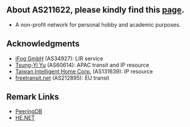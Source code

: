 ## About AS211622, please kindly find this [page](https://network.pwtsai.im).
* A non-profit network for personal hobby and academic purposes.

## Acknowledgments
* [iFog GmbH](https://ifog.ch/en/) (AS34927): LIR service
* [Tsung-Yi Yu](https://network.steveyi.net/) (AS60614): APAC transit and IP resource
* [Taiwan Intelligent Home Corp.](https://www.tih.tw) (AS131639): IP resource
* [freetransit.net](freetransit.net) (AS212895): EU transit

## Remark Links
* [PeeringDB](https://www.peeringdb.com/asn/211622/)  
* [HE.NET](https://bgp.he.net/AS211622)  

